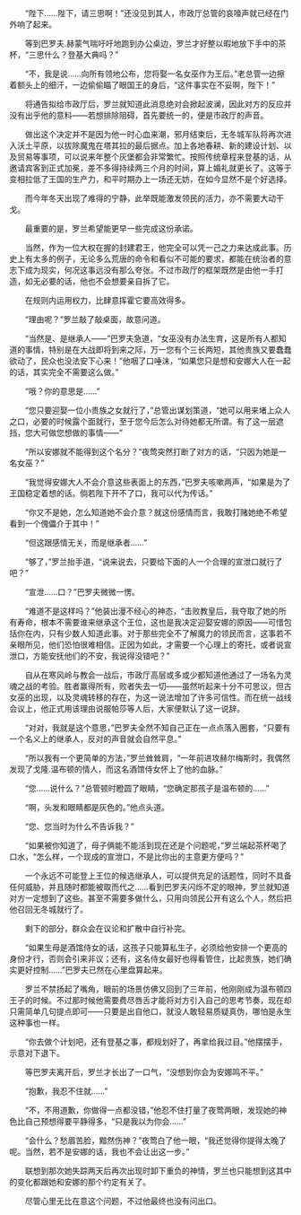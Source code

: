 　　“陛下……陛下，请三思啊！”还没见到其人，市政厅总管的哀嚎声就已经在门外响了起来。

　　等到巴罗夫.赫蒙气喘吁吁地跑到办公桌边，罗兰才好整以暇地放下手中的茶杯，“三思什么？登基大典吗？”

　　“不，我是说……向所有领地公布，您将娶一名女巫作为王后。”老总管一边擦着额头上的细汗，一边偷偷瞄了眼国王的身后，“这件事实在不妥啊，陛下！”

　　将通告拟给市政厅后，罗兰就知道此消息绝对会掀起波澜，因此对方的反应并没有出乎他的意料——若想排除阻碍，首先要统一的，便是市政厅的声音。

　　做出这个决定并不是因为他一时心血来潮，邪月结束后，无冬城军队将再次进入沃土平原，以拔除魔鬼在塔其拉的最后据点。加上各地春耕、新的建设计划、以及贸易等事项，可以说来年整个灰堡都会非常繁忙。按照传统章程来登基的话，从邀请宾客到正式加冕，差不多得持续两三个月的时间，算上婚礼就更长了。这等于变相拉低了王国的生产力，和平时期办上一场还无妨，在如今显然不是个好选择。

　　而今年冬天出现了难得的宁静，此举既能激发领民的活力，亦不需要大动干戈。

　　最重要的是，罗兰希望能更早一些完成这份承诺。

　　当然，作为一位大权在握的封建君王，他完全可以凭一己之力来达成此事。历史上有太多的例子，无论多么荒唐的命令和看似不可能的要求，都能在统治者的意志下成为现实，何况这事远没有那么夸张。不过市政厅的框架既然是由他一手打造，如无必要的话，他也不会想要亲自拆了它。

　　在规则内运用权力，比肆意挥霍它要高效得多。

　　“理由呢？”罗兰敲了敲桌面，故意问道。

　　“当然是、是继承人——”巴罗夫急道，“女巫没有办法生育，这是所有人都知道的事情，特别是在大战即将到来之际，万一您有个三长两短，其他贵族又要蠢蠢欲动了，民众也没法安下心来！”他咽了口唾沫，“如果您只是想和安娜大人在一起的话，其实完全不需要这么做。”

　　“哦？你的意思是……”

　　“您只要迎娶一位小贵族之女就行了，”总管出谋划策道，“她可以用来堵上众人之口，必要的时候露个面就行，至于您今后怎么对待她都无所谓。有了这一层遮挡，您大可做您想做的事情——”

　　“所以安娜就不能得到这个名分？”夜莺突然打断了对方的话，“只因为她是一名女巫？”

　　“我觉得安娜大人不会介意这些表面上的东西，”巴罗夫咳嗽两声，“如果是为了王国稳定着想的话。倘若陛下开不了口，我可以代为传话。”

　　“你又不是她，怎么知道她不会介意？就这份感情而言，我敢打赌她绝不希望看到一个傀儡介于其中！”

　　“但这跟感情无关，而是继承者……”

　　“够了，”罗兰抬手道，“说来说去，只要给下面的人一个合理的宣泄口就行了吧？”

　　“宣泄……口？”巴罗夫微微一愣。

　　“难道不是这样吗？”他装出漫不经心的神态，“击败教皇后，我夺取了她的所有寿命，根本不需要谁来继承这个王位，这也是我决定迎娶安娜的原因——可惜包括你在内，只有少数人知道此事。对于那些完全不了解魔力的领民而言，这事若不亲眼所见，他们恐怕很难相信。正因为如此，才需要一个心理上的寄托，或者说宣泄口，方能安抚他们的不安，我说得没错吧？”

　　自从在寒风岭与教会一战后，市政厅高层或多或少都知道他通过了一场名为灵魂之战的考验。胜者赢得所有，败者失去一切——虽然听起来十分不可思议，但古女巫的出现，以及灵魂转移的存在，为这一说法增加了许多可信性。而在统一战线会议上，他正式用该理由说服帕莎等人后，大家便默认了这一说辞。

　　“对对，我就是这个意思，”巴罗夫全然不知自己正在一点点落入圈套，“只要有一个名义上的继承人，反对的声音就会自然平息。”

　　“所以我有一个更简单的方法，”罗兰耸耸肩，“一年前进攻赫尔梅斯时，我偶然发现了戈隆.温布顿的情人，而这名酒馆侍女怀上了他的血脉。”

　　“您……说什么？”总管顿时瞪圆了眼睛，“您确定那孩子是温布顿的……”

　　“啊，头发和眼睛都是灰色的。”他点头道。

　　“您、您当时为什么不告诉我？”

　　“如果被你知道了，母子俩能不能活到现在还是个问题呢，”罗兰端起茶杯喝了口水，“怎么样，一个现成的宣泄口，不是比你出的主意更方便吗？”

　　一个永远不可能登上王位的候选继承人，可以提供充足的话题性，同时不具备任何威胁，并且随时都能被取而代之……看到巴罗夫闪烁不定的眼神，罗兰就知道对方一定想到了这些。甚至不需要多做什么，只用向领民公开有这么个人，然后把他召回无冬城就行了。

　　剩下的部分，群众会在议论和扩散中自行补完。

　　“如果生母是酒馆侍女的话，这孩子只能算私生子，必须给他安排一个更高的身份才行，否则会引来非议；还有，这名侍女最好也得看管住，比起贵族，她们确实更好控制……”巴罗夫已然在心里盘算起来。

　　罗兰不禁扬起了嘴角，眼前的场景仿佛又回到了三年前，他刚刚成为温布顿四王子的时候。不过那时候他需要费尽唇舌才能将对方引入自己的思考节奏，现在却只需简单几句提点即可——只要是出自他口，就没人敢轻易质疑真伪，哪怕是永生这种事也一样。

　　“你去做个计划吧，还有登基之事，都规划好了，再拿给我过目。”他摆摆手，示意对下退下。

　　等巴罗夫离开后，罗兰才长出了一口气，“没想到你会为安娜鸣不平。”

　　“抱歉，我忍不住就……”

　　“不，不用道歉，你做得一点都没错，”他忍不住打量了夜莺两眼，发现她的神色比自己预想得要平静得多，“只是我以为你会……”

　　“会什么？愁眉苦脸，黯然伤神？”夜莺白了他一眼，“我还觉得你提得太晚了呢。当然，若不是安娜的话，我也不会让出这一步。”

　　联想到那次她失踪两天后再次出现时卸下重负的神情，罗兰也只能想到这其中的变化都跟她和安娜的那个约定有关了。

　　尽管心里无比在意这个问题，不过他最终也没有问出口。
